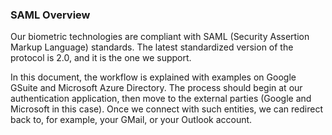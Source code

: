 ### SAML Overview

Our biometric technologies are compliant with SAML (Security Assertion Markup Language) standards. The latest standardized version of the protocol is 2.0, and it is the one we support. 

In this document, the workflow is explained with examples on Google GSuite and Microsoft Azure Directory. The process should begin at our authentication application, then move to the external parties (Google and Microsoft in this case). Once we connect with such entities, we can redirect back to, for example, your GMail, or your Outlook account.

